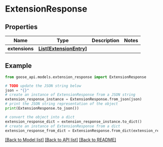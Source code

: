 # ExtensionResponse


## Properties

Name | Type | Description | Notes
------------ | ------------- | ------------- | -------------
**extensions** | [**List[ExtensionEntry]**](ExtensionEntry.md) |  | 

## Example

```python
from goose_api.models.extension_response import ExtensionResponse

# TODO update the JSON string below
json = "{}"
# create an instance of ExtensionResponse from a JSON string
extension_response_instance = ExtensionResponse.from_json(json)
# print the JSON string representation of the object
print(ExtensionResponse.to_json())

# convert the object into a dict
extension_response_dict = extension_response_instance.to_dict()
# create an instance of ExtensionResponse from a dict
extension_response_from_dict = ExtensionResponse.from_dict(extension_response_dict)
```
[[Back to Model list]](../README.md#documentation-for-models) [[Back to API list]](../README.md#documentation-for-api-endpoints) [[Back to README]](../README.md)


